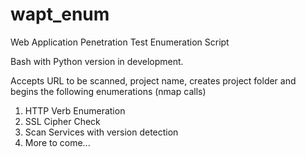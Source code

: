 # wapt_enum
Web Application Penetration Test Enumeration Script

Bash with Python version in development.

Accepts URL to be scanned, project name, creates project folder and begins the following enumerations (nmap calls)
1. HTTP Verb Enumeration
2. SSL Cipher Check
3. Scan Services with version detection
4. More to come...
